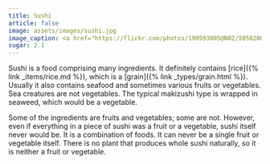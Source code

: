 ```yaml
---
title: Sushi
article: false
image: assets/images/sushi.jpg
image_caption: <a href="https://flickr.com/photos/190593005@N02/50502001003/">Photo by Worm</a>
sugar: 2.1
---
```

Sushi is a food comprising many ingredients. It definitely contains [rice]({% link _items/rice.md %}), which is a [grain]({% link _types/grain.html %}). Usually it also contains seafood and sometimes various fruits or vegetables. Sea creatures are not vegetables. The typical makizushi type is wrapped in seaweed, which would be a vegetable.

Some of the ingredients are fruits and vegetables; some are not. However, even if everything in a piece of sushi was a fruit or a vegetable, sushi itself never would be. It is a combination of foods. It can never be a single fruit or vegetable itself. There is no plant that produces whole sushi naturally, so it is neither a fruit or vegetable.
